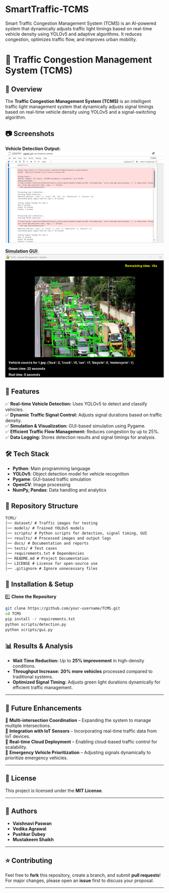 # SmartTraffic-TCMS
Smart Traffic Congestion Management System (TCMS) is an AI-powered system that dynamically adjusts traffic light timings based on real-time vehicle density using YOLOv5 and adaptive algorithms. It reduces congestion, optimizes traffic flow, and improves urban mobility.
# 🚦 Traffic Congestion Management System (TCMS)

## 📌 Overview
The **Traffic Congestion Management System (TCMS)** is an intelligent traffic light management system that dynamically adjusts signal timings based on real-time vehicle density using YOLOv5 and a signal-switching algorithm.

## 📷 Screenshots
**Vehicle Detection Output:**
![Detection Example](detection_output.png)

**Simulation GUI:**
![Simulation GUI](gui_interface.png)


## 🚀 Features
✅ **Real-time Vehicle Detection:** Uses YOLOv5 to detect and classify vehicles.  
✅ **Dynamic Traffic Signal Control:** Adjusts signal durations based on traffic density.  
✅ **Simulation & Visualization:** GUI-based simulation using Pygame.  
✅ **Efficient Traffic Flow Management:** Reduces congestion by up to 25%.  
✅ **Data Logging:** Stores detection results and signal timings for analysis.  

## 🛠 Tech Stack
- **Python**: Main programming language
- **YOLOv5**: Object detection model for vehicle recognition
- **Pygame**: GUI-based traffic simulation
- **OpenCV**: Image processing
- **NumPy, Pandas**: Data handling and analytics

## 📁 Repository Structure
```
TCMS/ 
│── dataset/ # Traffic images for testing 
│── models/ # Trained YOLOv5 models 
│── scripts/ # Python scripts for detection, signal timing, GUI 
│── results/ # Processed images and output logs 
│── docs/ # Documentation and reports 
│── tests/ # Test cases 
│── requirements.txt # Dependencies 
│── README.md # Project Documentation 
│── LICENSE # License for open-source use 
│── .gitignore # Ignore unnecessary files
```

## 🎯 Installation & Setup
1️⃣ **Clone the Repository**  
```bash
git clone https://github.com/your-username/TCMS.git
cd TCMS
pip install -r requirements.txt
python scripts/detection.py
python scripts/gui.py
```
## 📊 Results & Analysis
- **Wait Time Reduction:** Up to **25% improvement** in high-density conditions.
- **Throughput Increase:** **20% more vehicles** processed compared to traditional systems.
- **Optimized Signal Timing:** Adjusts green light durations dynamically for efficient traffic management.

---

## 📌 Future Enhancements  
🔹 **Multi-intersection Coordination** – Expanding the system to manage multiple intersections.  
🔹 **Integration with IoT Sensors** – Incorporating real-time traffic data from IoT devices.  
🔹 **Real-time Cloud Deployment** – Enabling cloud-based traffic control for scalability.  
🔹 **Emergency Vehicle Prioritization** – Adjusting signals dynamically to prioritize emergency vehicles.  

---

## 📜 License  
This project is licensed under the **MIT License**.  

---

## 👥 Authors  
- **Vaishnavi Paswan**  
- **Vedika Agrawal**  
- **Pushkar Dubey**  
- **Mustakeem Shaikh**  

---

## ⭐ Contributing  
Feel free to **fork** this repository, create a branch, and submit **pull requests**!  
For major changes, please open an **issue** first to discuss your proposal.  

---
